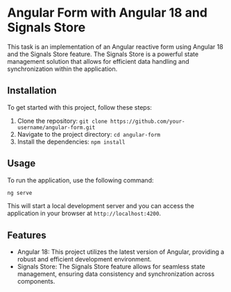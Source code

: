 # Angular Form with Angular 18 and Signals Store

This task is an implementation of an Angular reactive form using Angular 18 and the Signals Store feature. The Signals Store is a powerful state management solution that allows for efficient data handling and synchronization within the application.

## Installation

To get started with this project, follow these steps:

1. Clone the repository: `git clone https://github.com/your-username/angular-form.git`
2. Navigate to the project directory: `cd angular-form`
3. Install the dependencies: `npm install`

## Usage

To run the application, use the following command:

```bash
ng serve
```

This will start a local development server and you can access the application in your browser at `http://localhost:4200`.

## Features

- Angular 18: This project utilizes the latest version of Angular, providing a robust and efficient development environment.
- Signals Store: The Signals Store feature allows for seamless state management, ensuring data consistency and synchronization across components.
